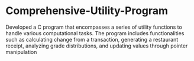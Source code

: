 # Comprehensive-Utility-Program
Developed a C program that encompasses a series of utility functions to handle various computational tasks. The program includes functionalities such as calculating change from a transaction, generating a restaurant receipt, analyzing grade distributions, and updating values through pointer manipulation
